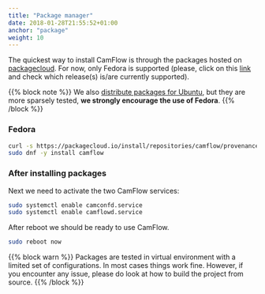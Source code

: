 ```yaml
---
title: "Package manager"
date: 2018-01-28T21:55:52+01:00
anchor: "package"
weight: 10
---
```


The quickest way to install CamFlow is through the packages hosted on [packagecloud](https://packagecloud.io/camflow/provenance). For now, only Fedora is supported (please, click on this [link](https://packagecloud.io/camflow/provenance) and check which release(s) is/are currently supported).

{{% block note %}}
We also [distribute packages for Ubuntu](https://packagecloud.io/app/camflow/provenance/search?dist=ubuntu%2Fbionic),
but they are more sparsely tested, **we strongly encourage the use of Fedora**.
{{% /block %}}

### Fedora

``` BASH
curl -s https://packagecloud.io/install/repositories/camflow/provenance/script.rpm.sh | sudo bash
sudo dnf -y install camflow
```

### After installing packages


Next we need to activate the two CamFlow services:

``` BASH
sudo systemctl enable camconfd.service
sudo systemctl enable camflowd.service
```

After reboot we should be ready to use CamFlow.

``` BASH
sudo reboot now
```

{{% block warn %}}
Packages are tested in virtual environment with a limited set of configurations.
In most cases things work fine.
However, if you encounter any issue, please do look at how to build the project from source.
{{% /block %}}
